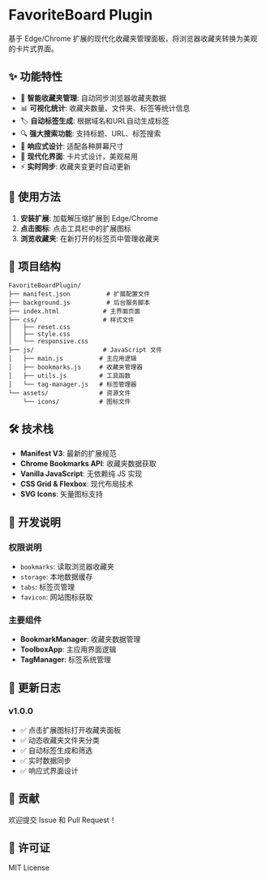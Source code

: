 # FavoriteBoard Plugin

基于 Edge/Chrome 扩展的现代化收藏夹管理面板，将浏览器收藏夹转换为美观的卡片式界面。

## ✨ 功能特性

- 🔗 **智能收藏夹管理**: 自动同步浏览器收藏夹数据
- 📊 **可视化统计**: 收藏夹数量、文件夹、标签等统计信息
- 🏷️ **自动标签生成**: 根据域名和URL自动生成标签
- 🔍 **强大搜索功能**: 支持标题、URL、标签搜索
- 📱 **响应式设计**: 适配各种屏幕尺寸
- 🎨 **现代化界面**: 卡片式设计，美观易用
- ⚡ **实时同步**: 收藏夹变更时自动更新

## 🚀 使用方法

1. **安装扩展**: 加载解压缩扩展到 Edge/Chrome
2. **点击图标**: 点击工具栏中的扩展图标
3. **浏览收藏夹**: 在新打开的标签页中管理收藏夹

## 📁 项目结构

```
FavoriteBoardPlugin/
├── manifest.json          # 扩展配置文件
├── background.js          # 后台服务脚本
├── index.html            # 主界面页面
├── css/                  # 样式文件
│   ├── reset.css
│   ├── style.css
│   └── responsive.css
├── js/                   # JavaScript 文件
│   ├── main.js          # 主应用逻辑
│   ├── bookmarks.js     # 收藏夹管理器
│   ├── utils.js         # 工具函数
│   └── tag-manager.js   # 标签管理器
└── assets/              # 资源文件
    └── icons/           # 图标文件
```

## 🛠️ 技术栈

- **Manifest V3**: 最新的扩展规范
- **Chrome Bookmarks API**: 收藏夹数据获取
- **Vanilla JavaScript**: 无依赖纯 JS 实现
- **CSS Grid & Flexbox**: 现代布局技术
- **SVG Icons**: 矢量图标支持

## 🔧 开发说明

### 权限说明
- `bookmarks`: 读取浏览器收藏夹
- `storage`: 本地数据缓存
- `tabs`: 标签页管理
- `favicon`: 网站图标获取

### 主要组件
- **BookmarkManager**: 收藏夹数据管理
- **ToolboxApp**: 主应用界面逻辑
- **TagManager**: 标签系统管理

## 📝 更新日志

### v1.0.0
- ✅ 点击扩展图标打开收藏夹面板
- ✅ 动态收藏夹文件夹分类
- ✅ 自动标签生成和筛选
- ✅ 实时数据同步
- ✅ 响应式界面设计

## 🤝 贡献

欢迎提交 Issue 和 Pull Request！

## 📝 许可证

MIT License 